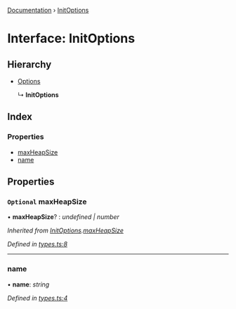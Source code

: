 [Documentation](../README.md) › [InitOptions](initoptions.md)

# Interface: InitOptions

## Hierarchy

* [Options](options.md)

  ↳ **InitOptions**

## Index

### Properties

* [maxHeapSize](initoptions.md#optional-maxheapsize)
* [name](initoptions.md#name)

## Properties

### `Optional` maxHeapSize

• **maxHeapSize**? : *undefined | number*

*Inherited from [InitOptions](initoptions.md).[maxHeapSize](initoptions.md#optional-maxheapsize)*

*Defined in [types.ts:8](https://github.com/badbatch/cachemap/blob/b180798/packages/map/src/types.ts#L8)*

___

###  name

• **name**: *string*

*Defined in [types.ts:4](https://github.com/badbatch/cachemap/blob/b180798/packages/map/src/types.ts#L4)*
